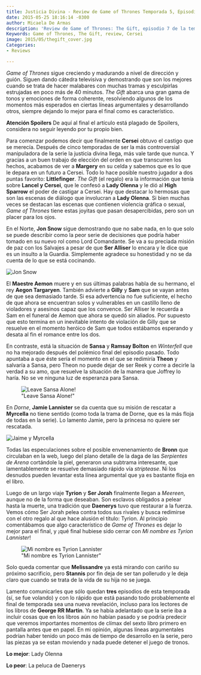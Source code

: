 ```yaml
---
title: Justicia Divina - Review de Game of Thrones Temporada 5, Episodio 7
date: 2015-05-25 18:16:14 -0300
author: Micaela De Armas
description: 'Review de Game of Thrones: The Gift, episodio 7 de la temporada 5'
Keywords: Game of Thrones, The Gift, review, Cersei
image: 2015/05/thegift_cover.jpg
Categories:
- Reviews

---
```

*Game of Thrones* sigue creciendo y madurando a nivel de dirección y guión. Siguen dando cátedra televisiva y demostrando que son los mejores cuando se trata de hacer malabares con muchas tramas y esculpirlas estrujadas en poco más de 40 minutos.
*The Gift* abarca una gran gama de tonos y emociones de forma coherente, resolviendo algunos de los momentos más esperados en ciertas líneas argumentales y desarrollando otros, siempre dejando lo mejor para el final como es característico.

<!--more-->

<div class="spoilers-advice">
<div class="spoilers-advice__wrp">
<strong class="spoilers-advice__title">Atención Spoilers</strong>
<span class="spoilers-advice__desc">De aquí al final el artículo está plagado de Spoilers, considera no seguir leyendo por tu propio bien.</span>
</div>
</div>

Para comenzar podemos decir que finalmente **Cersei** obtuvo el castigo que se merecía. Después de cinco temporadas de ser la más controversial manipuladora de la serie la justicia divina llega, más vale tarde que nunca. Y gracias a un buen trabajo de elección del orden en que transcurren los hechos, acabamos de ver a **Margery** en su celda y sabemos que es lo que le depara en un futuro a Cersei. Todo lo hace posible nuestro jugador a dos puntas favorito: **Littlefinger**. *The Gift* (el regalo) era la información que tenía sobre **Lancel y Cersei**, que le confesó a **Lady Olenna** y le dió al **High Sparrow** el poder de castigar a Cersei. Hay que destacar lo hermosas que son las escenas de diálogo que involucran a **Lady Olenna**. Si bien muchas veces se destacan las escenas que contienen violencia gráfica o sexual, *Game of Thrones* tiene estas joyitas que pasan desapercibidas, pero son un placer para los ojos.

En el Norte, **Jon Snow** sigue demostrando que no sabe nada, en lo que solo se puede describir como la peor serie de decisiones que podría haber tomado en su nuevo rol como Lord Comandante. Se va a su preciada misión de paz con los Salvajes a pesar de que **Ser Alliser** lo encara y le dice que es un insulto a la Guardia. Simplemente agradece su honestidad y no se da cuenta de lo que se está cocinando.

![Jon Snow](/img/2015/05/snow_body.jpg)

El **Maestre Aemon** muere y en sus últimas palabras habla de su hermano, el rey **Aegon Targaryen**. También advierte a **Gilly** y **Sam** que se vayan antes de que sea demasiado tarde. Si esa advertencia no fue suficiente, el hecho de que ahora se encuentran solos y vulnerables en un castillo lleno de violadores y asesinos capaz que los convence. Ser Alliser le recuerda a Sam en el funeral de Aemon que ahora se quedó sin aliados. Por supuesto que esto termina en un inevitable intento de violación de Gilly que se resuelve en el momento heróico de Sam que todos estábamos esperando y desata al fin el romance entre los dos.

En contraste, está la situación de **Sansa** y **Ramsay Bolton** en *Winterfell* que no ha mejorado después del polémico final del episodio pasado. Todo apuntaba a que éste sería el momento en el que se redimiría **Theon** y salvaría a Sansa, pero Theon no puede dejar de ser Reek y corre a decirle la verdad a su amo, que resuelve la situación de la manera que Joffrey lo haría. No se ve ninguna luz de esperanza para Sansa.

<figure>
<img src="/img/2015/05/britney_body.gif" alt="Leave Sansa Alone!"/>
<figcaption>
"Leave Sansa Alone!"
</figcaption>
</figure>

En *Dorne*, **Jamie Lannister** se da cuenta que su misión de rescatar a **Myrcella** no tiene sentido (como toda la trama de Dorne, que es la más floja de todas en la serie). Lo lamento Jamie, pero la princesa no quiere ser rescatada.

![Jaime y Myrcella](/img/2015/05/jaime_body.jpg)

Todas las especulaciones sobre el posible envenenamiento de **Bronn** que circulaban en la web, luego del plano detalle de la daga de las *Serpientes de Arena* cortándole la piel, generaron una subtrama interesante, que lamentablemente se resuelve demasiado rápido vía *striptease*. Ni los desnudos pueden levantar esta línea argumental que ya es bastante floja en el libro.

Luego de un largo viaje **Tyrion** y **Ser Jorah** finalmente llegan a *Meereen*, aunque no de la forma que deseaban. Son esclavos obligados a pelear hasta la muerte, una tradición que **Daenerys** tuvo que restaurar a la fuerza. Vemos cómo Ser Jorah pelea contra todos sus rivales y busca redimirse con el otro regalo al que hace alusión el título: Tyrion. Al principio comentábamos que algo característico de *Game of Thrones* es dejar lo mejor para el final, y ¡qué final hubiese sido cerrar con *Mi nombre es Tyrion Lannister*!

<figure>
<img src="/img/2015/05/tyrion_body.gif" alt="Mi nombre es Tyrion Lannister"/>
<figcaption>
"Mi nombre es Tyrion Lannister"
</figcaption>
</figure>

Solo queda comentar que **Melissandre** ya está mirando con cariño su próximo sacrificio, pero **Stannis** por fin deja de ser tan pollerudo y le deja claro que cuando se trata de la vida de su hija no se juega.

Lamento comunicarles que sólo quedan **tres** episodios de esta temporada (sí, se fue volando) y con lo rápido que está pasando todo probablemente el final de temporada sea una nueva revelación, incluso para los lectores de los libros de **George RR Martin**. Ya se había adelantado que la serie iba a incluir cosas que en los libros aún no habían pasado y se podría predecir que veremos importantes momentos de clímax del sexto libro primero en pantalla antes que en papel. En mi opinión, algunas líneas argumentales podrían haber tenido un poco más de tiempo de desarrollo en la serie, pero las piezas ya se estan moviendo y nada puede detener el juego de tronos.

**Lo mejor**: Lady Olenna

**Lo peor**: La peluca de Daenerys

